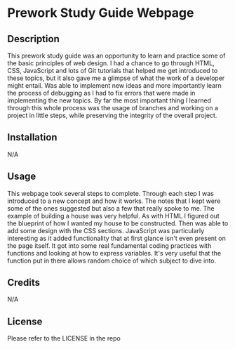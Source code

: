 # Prework Study Guide Webpage

## Description

This prework study guide was an opportunity to learn and practice some of the basic principles of web design.  I had a chance to go through HTML, CSS, JavaScript and lots of Git tutorials that helped me get
introduced to these topics, but it also gave me a glimpse of what the work of a developer might entail.  Was able to implement new ideas and more importantly learn the process of debugging as I had to fix errors
that were made in implementing the new topics.  By far the most important thing I learned through this whole process was the usage of branches and working on a project in little steps, while preserving the integrity
of the overall project.

## Installation

N/A

## Usage

This webpage took several steps to complete. Through each step I was introduced to a new concept and how it works.  The notes that I kept were some of the ones suggested but also a few that really spoke to me.
The example of building a house was very helpful.  As with HTML I figured out the blueprint of how I wanted my house to be constructed. Then was able to add some design with the CSS sections.  JavaScript was particularly
interesting as it added functionality that at first glance isn't even present on the page itself. It got into some real fundamental coding practices with functions and looking at how to express variables.  It's very useful 
that the function put in there allows random choice of which subject to dive into.

## Credits

N/A

## License

Please refer to the LICENSE in the repo
